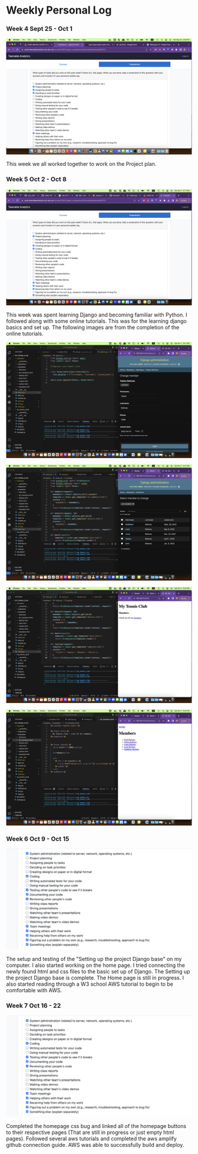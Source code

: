 # Weekly Personal Log

### Week 4 Sept 25 - Oct 1

![Tasks](./images/tasks/Ralston_W4_Tasks.png)

This week we all worked together to work on the Project plan. 

### Week 5 Oct 2 - Oct 8

![W5Tasks](./images/tasks/Ralston_W5_Tasks.png)

This week was spent learning Django and becoming familiar with Python. I followed along with some online tutorials. This was for the learning django basics and set up. The following images are from the completion of the online tutorials.

![AdminPage](./images/w3images/Beth/Admin_Ralston.png)

![AdminMembers](./images/w3images/Beth/Admin_members_Ralston.png)

![HomePage](./images/w3images/Beth/Home_Ralston.png)

![MainPage](./images/w3images/Beth/Main_Ralston.png)

### Week 6 Oct 9 - Oct 15

![W6Tasks](./images/tasks/Ralston_W6_Tasks.png)

The setup and testing of the "Setting up the project Django base" on my computer. I also started working on the home page. I tried connecting the newly found html and css files to the basic set up of Django. The Setting up the project Django base is complete. The Home page is still in progress. I also started reading through a W3 school AWS tutorial to begin to be comfortable with AWS.

### Week 7 Oct 16 - 22

![W6Tasks](./images/tasks/Ralston_W6_Tasks.png)

Completed the homepage css bug and linked all of the homepage buttons to their respective pages (That are still in progress or just empty html pages). Followed several aws tutorials and completed the aws amplify github connection guide. AWS was able to successfully build and deploy.